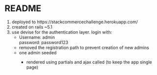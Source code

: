 # README
<ol>
<li>
deployed to https://stackcommercechallenge.herokuapp.com/
</li>
<li>
created on rails ~5.1
</li>
<li>
use devise for the authentication layer. login with:
  <ul>
  <li>
     Username: admin
     <br>
     password: password123
  </li>
  <li>
     removed the registration path to prevent creation of new admins
  </li>
  <li>
     one admin seeded
  </li>
  <ul>
</li>
<li>
rendered using partials and ajax called (to keep the app single page)
</li>
<ol>
